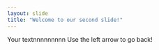 ```yaml
---
layout: slide
title: "Welcome to our second slide!"
---
```

Your textnnnnnnnnn
Use the left arrow to go back!
